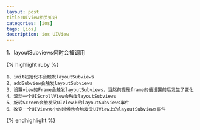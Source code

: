 ```yaml
---
layout: post
title:UIView相关知识
categories: [ios]
tags: [ios]
description: ios UIView
---
```



1、layoutSubviews何时会被调用

{% highlight ruby %}


    1、init初始化不会触发layoutSubviews
    2、addSubview会触发layoutSubviews
    3、设置view的Frame会触发layoutSubviews，当然前提是frame的值设置前后发生了变化
    4、滚动一个UIScrollView会触发layoutSubviews
    5、旋转Screen会触发父UIView上的layoutSubviews事件
    6、改变一个UIView大小的时候也会触发父UIView上的layoutSubviews事件

{% endhighlight %}




